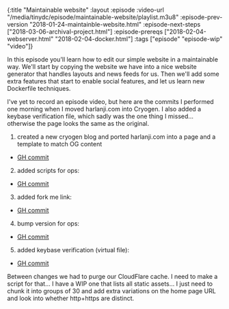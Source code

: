 {:title "Maintainable website"
 :layout :episode
 :video-url "/media/tinydc/episode/maintainable-website/playlist.m3u8"
 :episode-prev-version "2018-01-24-maintainble-website.html"
 :episode-next-steps ["2018-03-06-archival-project.html"]
 :episode-prereqs ["2018-02-04-webserver.html" "2018-02-04-docker.html"]
 :tags ["episode" "episode-wip" "video"]}

In this episode you'll learn how to edit our simple website in a maintainable way. We'll start by copying the website
we have into a nice website generator that handles layouts and news feeds for us. Then we'll add some extra features
that start to enable social features, and let us learn new Dockerfile techniques.

I've yet to record an episode video, but here are the commits I performed one morning when I moved harlanji.com
into Cryogen. I also added a keybase verification file, which sadly was the one thing I missed... otherwise the
page looks the same as the original.

1. created a new cryogen blog and ported harlanji.com into a page and a template to match OG content

  * [GH commit](https://github.com/harlanji/tinydatacenter/commit/938535e1c82d9947cc1c8b6ebfc23723947671b6)

2. added scripts for ops:

  * [GH commit](https://github.com/harlanji/tinydatacenter/commit/a648a710877d5926ac5b8e38aa19b485e9f55b96)

3. added fork me link:

  * [GH commit](https://github.com/harlanji/tinydatacenter/commit/4d48f060e4ee8c551ee3996dad32f1d304ffd752)

4. bump version for ops:

  * [GH commit](https://github.com/harlanji/tinydatacenter/commit/29d12650f23e65451340bfa71fcb32c41b8c0c11)

5. added keybase verification (virtual file):

  * [GH commit](https://github.com/harlanji/tinydatacenter/commit/0f5e8edbd250a8926006f80c5fbd947cd656935c)
  
  Between changes we had to purge our CloudFlare cache. I need to make a script for that... I have a WIP one 
  that lists all static assets... I just need to chunk it into groups of 30 and add extra variations on the home
  page URL and look into whether http+https are distinct.
  
  
  
  